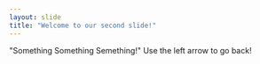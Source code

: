 ```yaml
---
layout: slide
title: "Welcome to our second slide!"
---
```

"Something Something Semething!"
Use the left arrow to go back!
